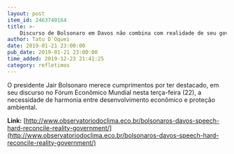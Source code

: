 ```yaml
---
layout: post
item_id: 2463740164
title: >-
    Discurso de Bolsonaro em Davos não combina com realidade de seu governo
author: Tatu D'Oquei
date: 2019-01-21 23:00:00
pub_date: 2019-01-21 23:00:00
time_added: 2019-12-23 21:41:25
category: refletimos
---
```


O presidente Jair Bolsonaro merece cumprimentos por ter destacado, em seu discurso no Fórum Econômico Mundial nesta terça-feira (22), a necessidade de harmonia entre desenvolvimento econômico e proteção ambiental.

**Link:** [http://www.observatoriodoclima.eco.br/bolsonaros-davos-speech-hard-reconcile-reality-government/](http://www.observatoriodoclima.eco.br/bolsonaros-davos-speech-hard-reconcile-reality-government/)

